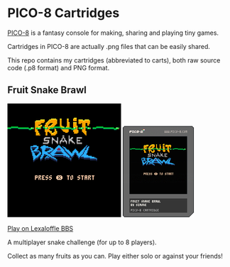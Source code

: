 # PICO-8 Cartridges

[PICO-8](https://www.lexaloffle.com/pico-8.php) is a fantasy console for making, sharing and playing tiny games.

Cartridges in PICO-8 are actually .png files that can be easily shared.

This repo contains my cartridges (abbreviated to carts), both raw source code (.p8 format) and PNG format.

## Fruit Snake Brawl

![Gif](https://github.com/simonewebdesign/carts/blob/098d896eaca1a385772a267a03779ab95595fc59/snake.gif?raw=true)
![Cart](https://github.com/simonewebdesign/carts/blob/master/snake.p8.png?raw=true)

[Play on Lexaloffle BBS](https://www.lexaloffle.com/bbs/?pid=77019)

A multiplayer snake challenge (for up to 8 players).

Collect as many fruits as you can. Play either solo or against your friends!
